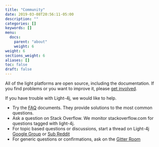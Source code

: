 ```yaml
---
title: "Community"
date: 2019-03-08T20:56:11-05:00
description: ""
categories: []
keywords: []
menu:
  docs:
    parent: "about"
    weight: 6
weight: 6
sections_weight: 6
aliases: []
toc: false
draft: false
---
```


All of the light platforms are open source, including the documentation. If you find problems or you want to improve it, please [get involved][]. 

If you have trouble with Light-4j, we would like to help. 

* Try the [FAQ][] documents. They provide solutions to the most common questions. 
* Ask a question on Stack Overflow. We monitor stackoverflow.com for questions tagged with light-4j.
* For topic based questions or discussions, start a thread on Light-4j [Google Group][] or [Sub Reddit][]
* For generic questions or confirmations, ask on the [Gitter Room]

[get involved]: /contribute/
[FAQ]: /faq/
[Google Group]: https://groups.google.com/forum/#!forum/light-4j
[Gitter Room]: https://gitter.im/networknt/light-4j
[Sub Reddit]: https://www.reddit.com/r/lightapi/